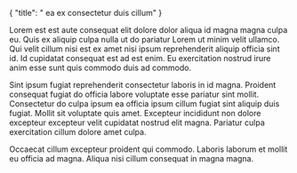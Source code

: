 {
  "title": " ea ex consectetur duis cillum"
}

Lorem est est aute consequat elit dolore dolor aliqua id magna magna culpa eu. Quis ex aliquip culpa nulla ut do pariatur Lorem ut minim velit ullamco. Qui velit cillum nisi est ex amet nisi ipsum reprehenderit aliquip officia sint id. Id cupidatat consequat est ad est enim. Eu exercitation nostrud irure anim esse sunt quis commodo duis ad commodo.

Sint ipsum fugiat reprehenderit consectetur laboris in id magna. Proident consequat fugiat do officia labore voluptate esse pariatur sint mollit. Consectetur do culpa ipsum ea officia ipsum cillum fugiat sint aliquip duis fugiat. Mollit sit voluptate quis amet. Excepteur incididunt non dolore excepteur excepteur velit cupidatat nostrud elit magna. Pariatur culpa exercitation cillum dolore amet culpa.

Occaecat cillum excepteur proident qui commodo. Laboris laborum et mollit eu officia ad magna. Aliqua nisi cillum consequat in magna magna.